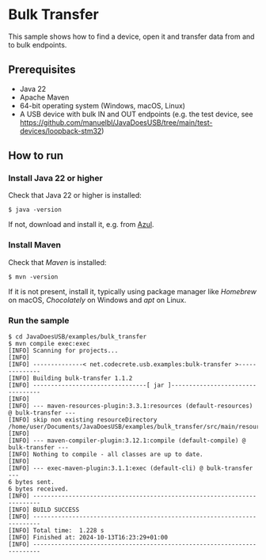 # Bulk Transfer

This sample shows how to find a device, open it and transfer data from and to bulk endpoints.

## Prerequisites

- Java 22
- Apache Maven
- 64-bit operating system (Windows, macOS, Linux)
- A USB device with bulk IN and OUT endpoints (e.g. the test device, see https://github.com/manuelbl/JavaDoesUSB/tree/main/test-devices/loopback-stm32)

## How to run

### Install Java 22 or higher

Check that Java 22 or higher is installed:

```shell
$ java -version
```

If not, download and install it, e.g. from [Azul](https://www.azul.com/downloads/?package=jdk).

### Install Maven

Check that *Maven* is installed:

```shell
$ mvn -version
```

If it is not present, install it, typically using package manager like *Homebrew* on macOS, *Chocolately* on Windows and *apt* on Linux.

### Run the sample

```shell
$ cd JavaDoesUSB/examples/bulk_transfer
$ mvn compile exec:exec
[INFO] Scanning for projects...
[INFO] 
[INFO] --------------< net.codecrete.usb.examples:bulk-transfer >--------------
[INFO] Building bulk-transfer 1.1.2
[INFO] --------------------------------[ jar ]---------------------------------
[INFO] 
[INFO] --- maven-resources-plugin:3.3.1:resources (default-resources) @ bulk-transfer ---
[INFO] skip non existing resourceDirectory /home/user/Documents/JavaDoesUSB/examples/bulk_transfer/src/main/resources
[INFO] 
[INFO] --- maven-compiler-plugin:3.12.1:compile (default-compile) @ bulk-transfer ---
[INFO] Nothing to compile - all classes are up to date.
[INFO] 
[INFO] --- exec-maven-plugin:3.1.1:exec (default-cli) @ bulk-transfer ---
6 bytes sent.
6 bytes received.
[INFO] ------------------------------------------------------------------------
[INFO] BUILD SUCCESS
[INFO] ------------------------------------------------------------------------
[INFO] Total time:  1.228 s
[INFO] Finished at: 2024-10-13T16:23:29+01:00
[INFO] ------------------------------------------------------------------------
```
